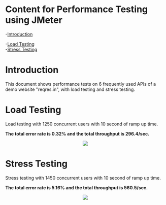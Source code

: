 # Content for Performance Testing using JMeter
-[Introduction](https://github.com/Muftain1610/Performance_Testing_Using_Jmeter#introduction)

-[Load Testing](https://github.com/Muftain1610/Performance_Testing_Using_Jmeter#load-testing)      
-[Stress Testing](https://github.com/Muftain1610/Performance_Testing_Using_Jmeter#stress-testing)    

# Introduction
This document shows performance tests on 6 frequently used APIs of a demo website "reqres.in", with load testing and stress testing.

# Load Testing
Load testing with 1250 concurrent users with 10 second of ramp up time.

**The total error rate is 0.32% and the total throughput is 296.4/sec.**
<p align="center">
  <img src="https://github.com/Muftain1610/Performance_Testing_Using_Jmeter/blob/main/Load%20testing.png" />
</p>

# Stress Testing
Stress testing with 1450 concurrent users with 10 second of ramp up time.

**The total error rate is 5.16% and the total throughput is 560.5/sec.**
<p align="center">
  <img src="https://github.com/Muftain1610/Performance_Testing_Using_Jmeter/blob/main/Stress%20testing.png" />
</p>
